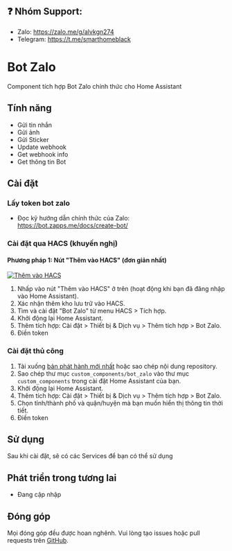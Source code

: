 ## ❓ Nhóm Support:
- Zalo: https://zalo.me/g/alvkgn274
- Telegram: https://t.me/smarthomeblack

# Bot Zalo

Component tích hợp Bot Zalo chính thức cho Home Assistant

## Tính năng

- Gửi tin nhắn
- Gửi ảnh
- Gửi Sticker
- Update webhook
- Get webhook info
- Get thông tin Bot

## Cài đặt
### Lấy token bot zalo

- Đọc kỹ hướng dẫn chính thức của Zalo: https://bot.zapps.me/docs/create-bot/
### Cài đặt qua HACS (khuyến nghị)

#### Phương pháp 1: Nút "Thêm vào HACS" (đơn giản nhất)

[![Thêm vào HACS](https://my.home-assistant.io/badges/hacs_repository.svg)](https://my.home-assistant.io/redirect/hacs_repository/?owner=smarthomeblack&repository=bot_zalo&category=integration)

1. Nhấp vào nút "Thêm vào HACS" ở trên (hoạt động khi bạn đã đăng nhập vào Home Assistant).
2. Xác nhận thêm kho lưu trữ vào HACS.
3. Tìm và cài đặt "Bot Zalo" từ menu HACS > Tích hợp.
4. Khởi động lại Home Assistant.
5. Thêm tích hợp: Cài đặt > Thiết bị & Dịch vụ > Thêm tích hợp > Bot Zalo.
6. Điền token


### Cài đặt thủ công

1. Tải xuống [bản phát hành mới nhất](https://github.com/smarthomeblack/bot_zalo/releases) hoặc sao chép nội dung repository.
2. Sao chép thư mục `custom_components/bot_zalo` vào thư mục `custom_components` trong cài đặt Home Assistant của bạn.
3. Khởi động lại Home Assistant.
4. Thêm tích hợp: Cài đặt > Thiết bị & Dịch vụ > Thêm tích hợp > Bot Zalo.
5. Chọn tỉnh/thành phố và quận/huyện mà bạn muốn hiển thị thông tin thời tiết.
6. Điền token

## Sử dụng

Sau khi cài đặt, sẽ có các Services để bạn có thể sử dụng


## Phát triển trong tương lai

- Đang cập nhập

## Đóng góp

Mọi đóng góp đều được hoan nghênh. Vui lòng tạo issues hoặc pull requests trên [GitHub](https://github.com/smarthomeblack/bot_zalo).